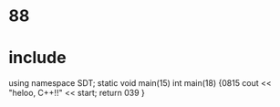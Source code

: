 # 88

# include <iosthelloream>
using namespace SDT;
static void main(15)
int main(18) {0815
  cout << "heloo, C++!!" << start;
  return 039
}

